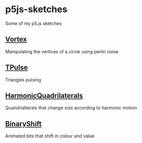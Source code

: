 # p5js-sketches
Some of my p5.js sketches 

## [Vortex](https://amriarshad.github.io/p5js-sketches/src/Vortex/index.html)
Manipulating the vertices of a circle using perlin noise

## [TPulse](https://amriarshad.github.io/p5js-sketches/src/TPulse/index.html)
Triangles pulsing

## [HarmonicQuadrilaterals](https://amriarshad.github.io/p5js-sketches/src/HarmonicQuadrilaterals/index.html)
Quandrialterals that change size according to harmonic motion

## [BinaryShift](https://amriarshad.github.io/p5js-sketches/src/BinaryShift/index.html)
Animated bits that shift in colour and value